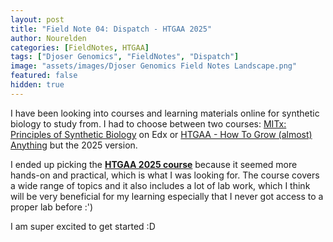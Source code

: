```yaml
---
layout: post
title: "Field Note 04: Dispatch - HTGAA 2025"
author: Nourelden
categories: [FieldNotes, HTGAA]
tags: ["Djoser Genomics", "FieldNotes", "Dispatch"]
image: "assets/images/Djoser Genomics Field Notes Landscape.png"
featured: false
hidden: true
---
```


I have been looking into courses and learning materials online for synthetic biology to study from. I had to choose between two courses: [MITx: Principles of Synthetic Biology](https://www.edx.org/learn/synthetic-biology/massachusetts-institute-of-technology-principles-of-synthetic-biology) on Edx or [HTGAA - How To Grow (almost) Anything](https://fab.cba.mit.edu/classes/S61.20/) but the 2025 version.

I ended up picking the [**HTGAA 2025 course**](https://howtogrowalmostanything.notion.site/htgaa25) because it seemed more hands-on and practical, which is what I was looking for. The course covers a wide range of topics and it also includes a lot of lab work, which I think will be very beneficial for my learning especially that I never got access to a proper lab before :')

I am super excited to get started :D
